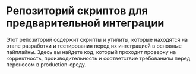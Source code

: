 # Репозиторий скриптов для предварительной интеграции

Этот репозиторий содержит скрипты и утилиты, которые находятся на этапе разработки и тестирования перед их интеграцией в основные пайплайны. Здесь вы найдете код, который проходит проверку на корректность, производительность и соответствие требованиям перед переносом в production-среду.
